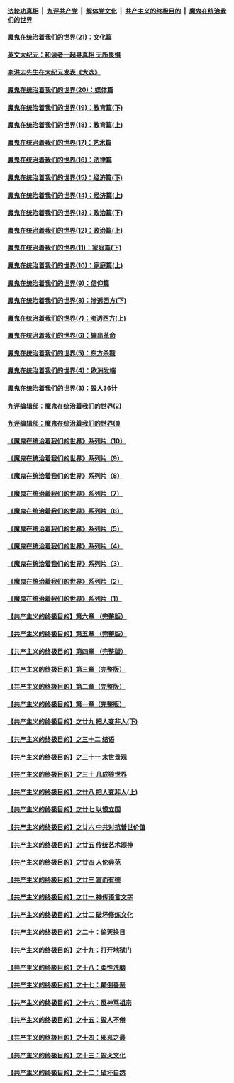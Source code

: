 

####  [法轮功真相](../../../../basic/blob/master/README.md?t=01150101) &nbsp;|&nbsp; [九评共产党](../../../../9ping.md/blob/master/README.md?t=01150101) &nbsp;|&nbsp; [解体党文化](../../../../jtdwh.md/blob/master/README.md?t=01150101)  &nbsp;|&nbsp; [共产主义的终极目的](../../../../gczydzjmd.md/blob/master/README.md?t=01150101) &nbsp;|&nbsp; [魔鬼在统治我们的世界](../../../../mgztzwmdsj.md/blob/master/README.md?t=01150101) 

#### [魔鬼在统治着我们的世界(21)：文化篇](../pages/nsc422/n10597706.md?t=01150101) 

#### [英文大纪元：和读者一起寻真相 无所畏惧](../pages/nsc422/n12542027.md?t=01150101) 

#### [李洪志先生在大纪元发表《大选》](../pages/nsc422/n12534746.md?t=01150101) 

#### [魔鬼在统治着我们的世界(20)：媒体篇](../pages/nsc422/n10586579.md?t=01150101) 

#### [魔鬼在统治着我们的世界(19)：教育篇(下)](../pages/nsc422/n10564808.md?t=01150101) 

#### [魔鬼在统治着我们的世界(18)：教育篇(上)](../pages/nsc422/n10526970.md?t=01150101) 

#### [魔鬼在统治着我们的世界(17)：艺术篇](../pages/nsc422/n10499093.md?t=01150101) 

#### [魔鬼在统治着我们的世界(16)：法律篇](../pages/nsc422/n10485969.md?t=01150101) 

#### [魔鬼在统治着我们的世界(15)：经济篇(下)](../pages/nsc422/n10469975.md?t=01150101) 

#### [魔鬼在统治着我们的世界(14)：经济篇(上)](../pages/nsc422/n10457370.md?t=01150101) 

#### [魔鬼在统治着我们的世界(13)：政治篇(下)](../pages/nsc422/n10448270.md?t=01150101) 

#### [魔鬼在统治着我们的世界(12)：政治篇(上)](../pages/nsc422/n10444576.md?t=01150101) 

#### [魔鬼在统治着我们的世界(11)：家庭篇(下)](../pages/nsc422/n10440961.md?t=01150101) 

#### [魔鬼在统治着我们的世界(10)：家庭篇(上)](../pages/nsc422/n10435448.md?t=01150101) 

#### [魔鬼在统治着我们的世界(9)：信仰篇](../pages/nsc422/n10432159.md?t=01150101) 

#### [魔鬼在统治着我们的世界(8)：渗透西方(下)](../pages/nsc422/n10429603.md?t=01150101) 

#### [魔鬼在统治着我们的世界(7)：渗透西方(上)](../pages/nsc422/n10426013.md?t=01150101) 

#### [魔鬼在统治着我们的世界(6)：输出革命](../pages/nsc422/n10421536.md?t=01150101) 

#### [魔鬼在统治着我们的世界(5)：东方杀戮](../pages/nsc422/n10417707.md?t=01150101) 

#### [魔鬼在统治着我们的世界(4)：欧洲发端](../pages/nsc422/n10414890.md?t=01150101) 

#### [魔鬼在统治着我们的世界(3)：毁人36计](../pages/nsc422/n10411583.md?t=01150101) 

#### [九评编辑部：魔鬼在统治着我们的世界(2)](../pages/nsc422/n10410036.md?t=01150101) 

#### [九评编辑部：魔鬼在统治着我们的世界(1)](../pages/nsc422/n10406825.md?t=01150101) 

#### [《魔鬼在统治着我们的世界》系列片（10）](../pages/nsc422/n12292670.md?t=01150101) 

#### [《魔鬼在统治着我们的世界》系列片（9）](../pages/nsc422/n12290859.md?t=01150101) 

#### [《魔鬼在统治着我们的世界》系列片（8）](../pages/nsc422/n12287445.md?t=01150101) 

#### [《魔鬼在统治着我们的世界》系列片（7）](../pages/nsc422/n12283425.md?t=01150101) 

#### [《魔鬼在统治着我们的世界》系列片（6）](../pages/nsc422/n12282314.md?t=01150101) 

#### [《魔鬼在统治着我们的世界》系列片（5）](../pages/nsc422/n12281419.md?t=01150101) 

#### [《魔鬼在统治着我们的世界》系列片（4）](../pages/nsc422/n12274024.md?t=01150101) 

#### [《魔鬼在统治着我们的世界》系列片（3）](../pages/nsc422/n12271322.md?t=01150101) 

#### [《魔鬼在统治着我们的世界》系列片（2）](../pages/nsc422/n12269049.md?t=01150101) 

#### [《魔鬼在统治着我们的世界》系列片（1）](../pages/nsc422/n12267575.md?t=01150101) 

#### [【共产主义的终极目的】第六章 （完整版）](../pages/nsc422/n11428913.md?t=01150101) 

#### [【共产主义的终极目的】第五章 （完整版）](../pages/nsc422/n11428912.md?t=01150101) 

#### [【共产主义的终极目的】第四章 （完整版）](../pages/nsc422/n11428907.md?t=01150101) 

#### [【共产主义的终极目的】第三章（完整版）](../pages/nsc422/n11428848.md?t=01150101) 

#### [【共产主义的终极目的】第二章（完整版）](../pages/nsc422/n11428831.md?t=01150101) 

#### [【共产主义的终极目的】第一章（完整版）](../pages/nsc422/n11417651.md?t=01150101) 

#### [【共产主义的终极目的】之廿九 把人变非人(下)](../pages/nsc422/n11344140.md?t=01150101) 

#### [【共产主义的终极目的】之三十二 结语](../pages/nsc422/n11360535.md?t=01150101) 

#### [【共产主义的终极目的】之三十一 末世景观](../pages/nsc422/n11351129.md?t=01150101) 

#### [【共产主义的终极目的】之三十 几成狼世界](../pages/nsc422/n11348280.md?t=01150101) 

#### [【共产主义的终极目的】之廿八 把人变非人(上)](../pages/nsc422/n11340492.md?t=01150101) 

#### [【共产主义的终极目的】之廿七 以恨立国](../pages/nsc422/n11336944.md?t=01150101) 

#### [【共产主义的终极目的】之廿六 中共对抗普世价值](../pages/nsc422/n11324785.md?t=01150101) 

#### [【共产主义的终极目的】之廿五 传统艺术颂神](../pages/nsc422/n11296396.md?t=01150101) 

#### [【共产主义的终极目的】之廿四 人伦典范](../pages/nsc422/n11296397.md?t=01150101) 

#### [【共产主义的终极目的】之廿三 富而有德](../pages/nsc422/n11283598.md?t=01150101) 

#### [【共产主义的终极目的】之廿一 神传语言文字](../pages/nsc422/n11263265.md?t=01150101) 

#### [【共产主义的终极目的】之廿二 破坏修炼文化](../pages/nsc422/n11245728.md?t=01150101) 

#### [【共产主义的终极目的】之二十：偷天换日](../pages/nsc422/n11238846.md?t=01150101) 

#### [【共产主义的终极目的】之十九：打开地狱门](../pages/nsc422/n11206376.md?t=01150101) 

#### [【共产主义的终极目的】之十八：柔性洗脑](../pages/nsc422/n11199994.md?t=01150101) 

#### [【共产主义的终极目的】之十七：颠倒善恶](../pages/nsc422/n11179782.md?t=01150101) 

#### [【共产主义的终极目的】之十六：反神骂祖宗](../pages/nsc422/n11166798.md?t=01150101) 

#### [【共产主义的终极目的】之十五：毁人不倦](../pages/nsc422/n11166792.md?t=01150101) 

#### [【共产主义的终极目的】之十四：邪恶之最](../pages/nsc422/n11150249.md?t=01150101) 

#### [【共产主义的终极目的】之十三：毁灭文化](../pages/nsc422/n11135227.md?t=01150101) 

#### [【共产主义的终极目的】之十二：破坏自然](../pages/nsc422/n11135214.md?t=01150101) 

